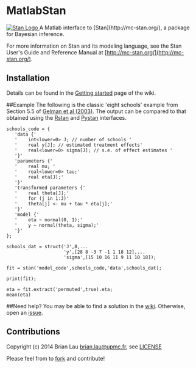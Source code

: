 # MatlabStan
<a href="http://mc-stan.org">
<img src="https://github.com/stan-dev/stan/blob/master/logos/stanlogo-main.png?raw=true" alt="Stan Logo"/>
</a>
A Matlab interface to [Stan](http://mc-stan.org/), a package for Bayesian inference.

For more information on Stan and its modeling language, see the Stan User's Guide and Reference Manual at [http://mc-stan.org/](http://mc-stan.org/).

## Installation
Details can be found in the [Getting started](https://github.com/brian-lau/MatlabStan/wiki/Getting-Started) page of the wiki.

##Example
The following is the classic 'eight schools' example from Section 5.5 of [Gelman et al (2003)](http://stat.columbia.edu/~gelman/book/). The output can be compared to that obtained using the [Rstan](https://github.com/stan-dev/rstan/wiki/RStan-Getting-Started) and [Pystan](https://github.com/stan-dev/pystan/blob/develop/README.rst) interfaces.
```
schools_code = {
   'data {'
   '    int<lower=0> J; // number of schools '
   '    real y[J]; // estimated treatment effects'
   '    real<lower=0> sigma[J]; // s.e. of effect estimates '
   '}'
   'parameters {'
   '    real mu; '
   '    real<lower=0> tau;'
   '    real eta[J];'
   '}'
   'transformed parameters {'
   '    real theta[J];'
   '    for (j in 1:J)'
   '    theta[j] <- mu + tau * eta[j];'
   '}'
   'model {'
   '    eta ~ normal(0, 1);'
   '    y ~ normal(theta, sigma);'
   '}'
};
  
schools_dat = struct('J',8,...
                     'y',[28 8 -3 7 -1 1 18 12],...
                     'sigma',[15 10 16 11 9 11 10 18]);

fit = stan('model_code',schools_code,'data',schools_dat);

print(fit);

eta = fit.extract('permuted',true).eta;
mean(eta)

```
##Need help?
You may be able to find a solution in the [wiki](https://github.com/brian-lau/MatlabStan/wiki/). Otherwise, open an [issue](https://github.com/brian-lau/MatlabProcessManager/issues).

Contributions
--------------------------------
Copyright (c) 2014 Brian Lau [brian.lau@upmc.fr](mailto:brian.lau@upmc.fr), see [LICENSE](https://github.com/brian-lau/MatlabStan/blob/master/LICENSE.txt)

Please feel from to [fork](https://github.com/brian-lau/MatlabStan/fork) and contribute!
